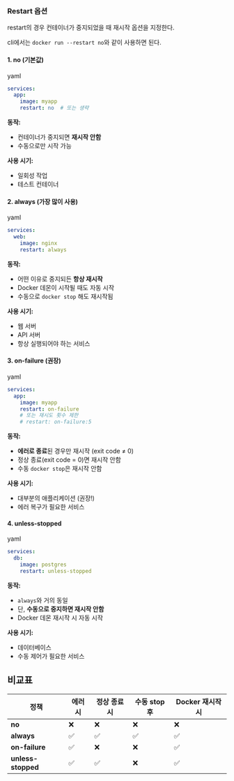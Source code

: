 ### Restart 옵션
restart의 경우 컨테이너가 중지되었을 때 재시작 옵션을 지정한다.

cli에서는 `docker run --restart no`와 같이 사용하면 된다.

#### 1. no (기본값)

yaml

```yaml
services:
  app:
    image: myapp
    restart: no  # 또는 생략
```

**동작:**

- 컨테이너가 중지되면 **재시작 안함**
- 수동으로만 시작 가능

**사용 시기:**

- 일회성 작업
- 테스트 컨테이너

#### 2. always (가장 많이 사용)

yaml

```yaml
services:
  web:
    image: nginx
    restart: always
```

**동작:**

- 어떤 이유로 중지되든 **항상 재시작**
- Docker 데몬이 시작될 때도 자동 시작
- 수동으로 `docker stop` 해도 재시작됨

**사용 시기:**

- 웹 서버
- API 서버
- 항상 실행되어야 하는 서비스

#### 3. on-failure (권장)

yaml

```yaml
services:
  app:
    image: myapp
    restart: on-failure
    # 또는 재시도 횟수 제한
    # restart: on-failure:5
```

**동작:**

- **에러로 종료**된 경우만 재시작 (exit code ≠ 0)
- 정상 종료(exit code = 0)면 재시작 안함
- 수동 `docker stop`은 재시작 안함

**사용 시기:**

- 대부분의 애플리케이션 (권장!)
- 에러 복구가 필요한 서비스

#### 4. unless-stopped

yaml

```yaml
services:
  db:
    image: postgres
    restart: unless-stopped
```

**동작:**

- `always`와 거의 동일
- 단, **수동으로 중지하면 재시작 안함**
- Docker 데몬 재시작 시 자동 시작

**사용 시기:**

- 데이터베이스
- 수동 제어가 필요한 서비스

## 비교표

|정책|에러 시|정상 종료 시|수동 stop 후|Docker 재시작 시|
|---|---|---|---|---|
|**no**|❌|❌|❌|❌|
|**always**|✅|✅|✅|✅|
|**on-failure**|✅|❌|❌|✅|
|**unless-stopped**|✅|✅|❌|✅|